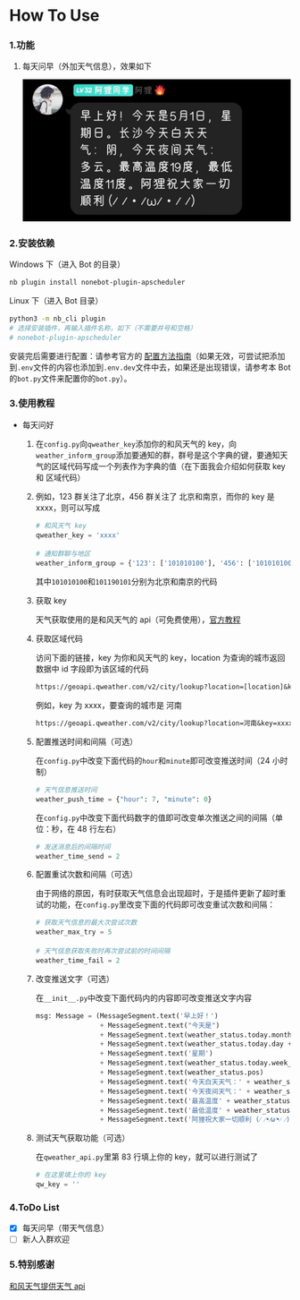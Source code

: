 # How To Use

### 1.功能

1. 每天问早（外加天气信息），效果如下

   ![weather](../../../img/hw_greeting.jpg)

### 2.安装依赖

Windows 下（进入 Bot 的目录）

```bash
nb plugin install nonebot-plugin-apscheduler
```

Linux 下（进入 Bot 目录）

```bash
python3 -m nb_cli plugin
# 选择安装插件，再输入插件名称，如下（不需要井号和空格）
# nonebot-plugin-apscheduler
```

安装完后需要进行配置：请参考官方的 [配置方法指南](https://v2.nonebot.dev/docs/advanced/scheduler)（如果无效，可尝试把添加到`.env`文件的内容也添加到`.env.dev`文件中去，如果还是出现错误，请参考本 Bot 的`bot.py`文件来配置你的`bot.py`）。

### 3.使用教程

- 每天问好

  1. 在`config.py`向`qweather_key`添加你的和风天气的 key，向`weather_inform_group`添加要通知的群，群号是这个字典的键，要通知天气的区域代码写成一个列表作为字典的值（在下面我会介绍如何获取 key 和 区域代码）

  2. 例如，123 群关注了北京，456 群关注了 北京和南京，而你的 key 是 xxxx，则可以写成

     ```python
     # 和风天气 key
     qweather_key = 'xxxx'
     
     # 通知群聊与地区
     weather_inform_group = {'123': ['101010100'], '456': ['101010100', '101190101']}
     ```

     其中`101010100`和`101190101`分别为北京和南京的代码

  3. 获取 key

     天气获取使用的是和风天气的 api（可免费使用），[官方教程](https://dev.qweather.com/docs/resource/get-key/)

  4. 获取区域代码

     访问下面的链接，key 为你和风天气的 key，location 为查询的城市返回数据中 id 字段即为该区域的代码
  
     ```txt
     https://geoapi.qweather.com/v2/city/lookup?location=[location]&key=[key]
     ```

     例如，key 为 xxxx，要查询的城市是 河南
  
     ```txt
     https://geoapi.qweather.com/v2/city/lookup?location=河南&key=xxxx
     ```

  5. 配置推送时间和间隔（可选）

     在`config.py`中改变下面代码的`hour`和`minute`即可改变推送时间（24 小时制）
  
     ```python
     # 天气信息推送时间
     weather_push_time = {"hour": 7, "minute": 0}
     ```
  
     在`config.py`中改变下面代码数字的值即可改变单次推送之间的间隔（单位：秒，在 48 行左右）
  
     ```python
     # 发送消息后的间隔时间
     weather_time_send = 2
     ```

  6. 配置重试次数和间隔（可选）
  
     由于网络的原因，有时获取天气信息会出现超时，于是插件更新了超时重试的功能，在`config.py`里改变下面的代码即可改变重试次数和间隔：
  
     ```python
     # 获取天气信息的最大次尝试次数
     weather_max_try = 5
     
     # 天气信息获取失败时再次尝试前的时间间隔
     weather_time_fail = 2
     ```
  
  7. 改变推送文字（可选）
  
     在`__init__.py`中改变下面代码内的内容即可改变推送文字内容
  
     ```python
     msg: Message = (MessageSegment.text('早上好！')
                     + MessageSegment.text("今天是")
                     + MessageSegment.text(weather_status.today.month + '月')
                     + MessageSegment.text(weather_status.today.day + '日，')
                     + MessageSegment.text('星期')
                     + MessageSegment.text(weather_status.today.week_day + '。')
                     + MessageSegment.text(weather_status.pos)
                     + MessageSegment.text('今天白天天气：' + weather_status.textDay + '，')
                     + MessageSegment.text('今天夜间天气：' + weather_status.textNight + '。')
                     + MessageSegment.text('最高温度' + weather_status.tempMax + '度，')
                     + MessageSegment.text('最低温度' + weather_status.tempMin + '度。')
                     + MessageSegment.text('阿狸祝大家一切顺利 (⁄ ⁄•⁄ω⁄•⁄ ⁄)'))
     ```
  
  8. 测试天气获取功能（可选）
  
     在`qweather_api.py`里第 83 行填上你的 key，就可以进行测试了
  
     ```python
     # 在这里填上你的 key
     qw_key = ''
     ```

### 4.ToDo List

- [x] 每天问早（带天气信息）
- [ ] 新人入群欢迎

### 5.特别感谢

[和风天气提供天气 api](https://dev.qweather.com/)